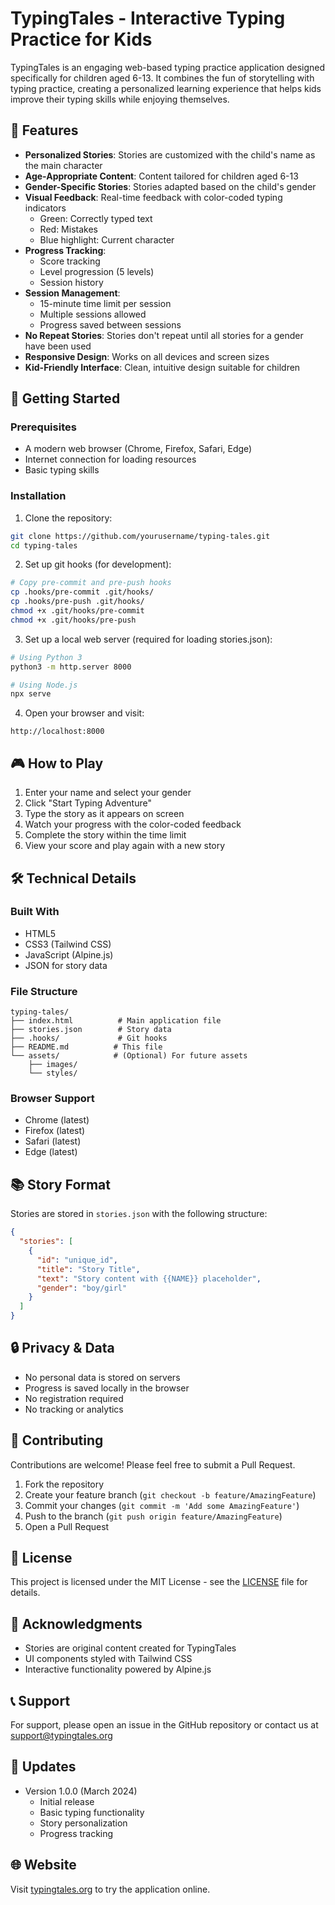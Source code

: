 # TypingTales - Interactive Typing Practice for Kids

TypingTales is an engaging web-based typing practice application designed specifically for children aged 6-13. It combines the fun of storytelling with typing practice, creating a personalized learning experience that helps kids improve their typing skills while enjoying themselves.

## 🌟 Features

- **Personalized Stories**: Stories are customized with the child's name as the main character
- **Age-Appropriate Content**: Content tailored for children aged 6-13
- **Gender-Specific Stories**: Stories adapted based on the child's gender
- **Visual Feedback**: Real-time feedback with color-coded typing indicators
  - Green: Correctly typed text
  - Red: Mistakes
  - Blue highlight: Current character
- **Progress Tracking**: 
  - Score tracking
  - Level progression (5 levels)
  - Session history
- **Session Management**:
  - 15-minute time limit per session
  - Multiple sessions allowed
  - Progress saved between sessions
- **No Repeat Stories**: Stories don't repeat until all stories for a gender have been used
- **Responsive Design**: Works on all devices and screen sizes
- **Kid-Friendly Interface**: Clean, intuitive design suitable for children

## 🚀 Getting Started

### Prerequisites

- A modern web browser (Chrome, Firefox, Safari, Edge)
- Internet connection for loading resources
- Basic typing skills

### Installation

1. Clone the repository:
```bash
git clone https://github.com/yourusername/typing-tales.git
cd typing-tales
```

2. Set up git hooks (for development):
```bash
# Copy pre-commit and pre-push hooks
cp .hooks/pre-commit .git/hooks/
cp .hooks/pre-push .git/hooks/
chmod +x .git/hooks/pre-commit
chmod +x .git/hooks/pre-push
```

3. Set up a local web server (required for loading stories.json):
```bash
# Using Python 3
python3 -m http.server 8000

# Using Node.js
npx serve
```

4. Open your browser and visit:
```
http://localhost:8000
```

## 🎮 How to Play

1. Enter your name and select your gender
2. Click "Start Typing Adventure"
3. Type the story as it appears on screen
4. Watch your progress with the color-coded feedback
5. Complete the story within the time limit
6. View your score and play again with a new story

## 🛠️ Technical Details

### Built With

- HTML5
- CSS3 (Tailwind CSS)
- JavaScript (Alpine.js)
- JSON for story data

### File Structure

```
typing-tales/
├── index.html          # Main application file
├── stories.json        # Story data
├── .hooks/             # Git hooks
├── README.md          # This file
└── assets/            # (Optional) For future assets
    ├── images/
    └── styles/
```

### Browser Support

- Chrome (latest)
- Firefox (latest)
- Safari (latest)
- Edge (latest)

## 📚 Story Format

Stories are stored in `stories.json` with the following structure:

```json
{
  "stories": [
    {
      "id": "unique_id",
      "title": "Story Title",
      "text": "Story content with {{NAME}} placeholder",
      "gender": "boy/girl"
    }
  ]
}
```

## 🔒 Privacy & Data

- No personal data is stored on servers
- Progress is saved locally in the browser
- No registration required
- No tracking or analytics

## 🤝 Contributing

Contributions are welcome! Please feel free to submit a Pull Request.

1. Fork the repository
2. Create your feature branch (`git checkout -b feature/AmazingFeature`)
3. Commit your changes (`git commit -m 'Add some AmazingFeature'`)
4. Push to the branch (`git push origin feature/AmazingFeature`)
5. Open a Pull Request

## 📝 License

This project is licensed under the MIT License - see the [LICENSE](LICENSE) file for details.

## 🙏 Acknowledgments

- Stories are original content created for TypingTales
- UI components styled with Tailwind CSS
- Interactive functionality powered by Alpine.js

## 📞 Support

For support, please open an issue in the GitHub repository or contact us at support@typingtales.org

## 🔄 Updates

- Version 1.0.0 (March 2024)
  - Initial release
  - Basic typing functionality
  - Story personalization
  - Progress tracking

## 🌐 Website

Visit [typingtales.org](https://typingtales.org) to try the application online. 